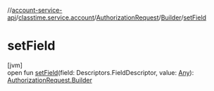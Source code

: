 //[account-service-api](../../../../index.md)/[classtime.service.account](../../index.md)/[AuthorizationRequest](../index.md)/[Builder](index.md)/[setField](set-field.md)

# setField

[jvm]\
open fun [setField](set-field.md)(field: Descriptors.FieldDescriptor, value: [Any](https://kotlinlang.org/api/latest/jvm/stdlib/kotlin/-any/index.html)): [AuthorizationRequest.Builder](index.md)
